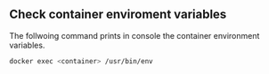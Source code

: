 ## Check container enviroment variables

The follwoing command prints in console the container environment variables.
```bash
docker exec <container> /usr/bin/env
```
